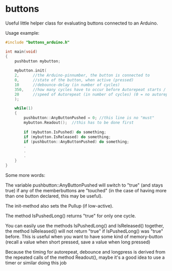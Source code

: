 # buttons
Useful little helper class for evaluating buttons connected to an Arduino.

Usage example:
```cpp
#include "buttons_arduino.h"

int main(void)
{
	pushbutton mybutton;
	
	mybutton.init(
	2,		//the Arduino-pinnumber, the button is connected to
	0,		//state of the button, when active (pressed)
	10		//debounce-delay (in number of cycles)
	350,	//how many cycles have to occur before Autorepeat starts / before the button is interpreted as "long pressed"
	20		//speed of Autorepeat (in number of cycles) (0 = no autorepeat)
	);

	while(1)
	{
		pushbutton::AnyButtonPushed = 0; //this line is no "must"
		mybutton.Readout();  //this has to be done first
		
		if (mybutton.IsPushed) do something;
		if (mybutton.IsReleased) do something;
		if (pushbutton::AnyButtonPushed) do something;
		.
		.
		.
	}
}	
```

Some more words:

The variable pushbutton::AnyButtonPushed will switch to "true" (and stays true) if any of the memberbuttons are "touched" (in the case of having more than one button declared, this may be useful). 

The init-method also sets the Pullup (if low-active).

The method IsPushedLong() returns "true" for only one cycle.

You can easily use the methods IsPushedLong() and IsReleased() together, the
method IsReleased() will not return "true" if IsPushedLong() was "true" before. 
This is useful when you want to have some kind of memory-button (recall a value
when short pressed, save a value when long pressed)

Because the timing for autorepeat, debounce and longpress is derived from
the repeated calls of the method Readout(), maybe it's a good idea
to use a timer or similar doing this job


